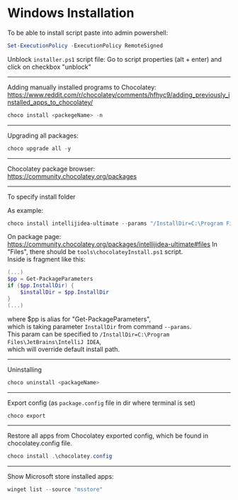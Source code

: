 # Windows Installation

To be able to install script paste into admin powershell:

```powershell
Set-ExecutionPolicy -ExecutionPolicy RemoteSigned
```

Unblock `installer.ps1` script file:
Go to script properties (alt + enter) and click on checkbox "unblock"

--------------------------------------

Adding manually installed programs to Chocolatey:  
https://www.reddit.com/r/chocolatey/comments/hfhyc9/adding_previously_installed_apps_to_chocolatey/

```powershell
choco install <packegeName> -n
```

--------------------------------------

Upgrading all packages:

```powershell
choco upgrade all -y
```

--------------------------------------

Chocolatey package browser:  
https://community.chocolatey.org/packages

--------------------------------------
To specify install folder

As example:

```powershell
choco install intellijidea-ultimate --params "/InstallDir=C:\Program Files\JetBrains\IntelliJ IDEA"
```
On package page:  
https://community.chocolatey.org/packages/intellijidea-ultimate#files
In "Files", there should be `tools\chocolateyInstall.ps1` script.  
Inside is fragment like this:
```powershell
(...)
$pp = Get-PackageParameters
if ($pp.InstallDir) {
    $installDir = $pp.InstallDir
}
(...)
```
where $pp is alias for "Get-PackageParameters",  
which is taking parameter `InstallDir` from command `--params`.  
This param can be specified to `/InstallDir=C:\Program Files\JetBrains\IntelliJ IDEA`,  
which will override default install path.

--------------------------------------
Uninstalling

```powershell
choco uninstall <packageName>
```

--------------------------------------
Export config (as `package.config` file in dir where terminal is set)

```powershell
choco export
```

--------------------------------------

Restore all apps from Chocolatey exported config, which be found in chocolatey.config file.

```powershell
choco install .\chocolatey.config
```

--------------------------------------

Show Microsoft store installed apps:

```powershell
winget list --source "msstore"
```

